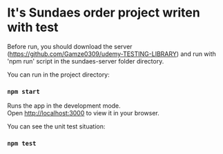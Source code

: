 # It's Sundaes order project writen with test

Before run, you should download the server (https://github.com/Gamze0309/udemy-TESTING-LIBRARY) and run with 'npm run' script in the sundaes-server folder directory.

You can run in the project directory:

### `npm start`

Runs the app in the development mode.\
Open [http://localhost:3000](http://localhost:3000) to view it in your browser.

You can see the unit test situation:

### `npm test`
